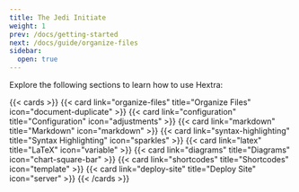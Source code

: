 ```yaml
---
title: The Jedi Initiate
weight: 1
prev: /docs/getting-started
next: /docs/guide/organize-files
sidebar:
  open: true
---
```


Explore the following sections to learn how to use Hextra:

<!--more-->

{{< cards >}}
  {{< card link="organize-files" title="Organize Files" icon="document-duplicate" >}}
  {{< card link="configuration" title="Configuration" icon="adjustments" >}}
  {{< card link="markdown" title="Markdown" icon="markdown" >}}
  {{< card link="syntax-highlighting" title="Syntax Highlighting" icon="sparkles" >}}
  {{< card link="latex" title="LaTeX" icon="variable" >}}
  {{< card link="diagrams" title="Diagrams" icon="chart-square-bar" >}}
  {{< card link="shortcodes" title="Shortcodes" icon="template" >}}
  {{< card link="deploy-site" title="Deploy Site" icon="server" >}}
{{< /cards >}}